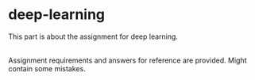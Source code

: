 # deep-learning
This part is about the assignment for deep learning.<div><br><div>Assignment requirements and answers for reference are provided. Might contain some mistakes.</div></div>
